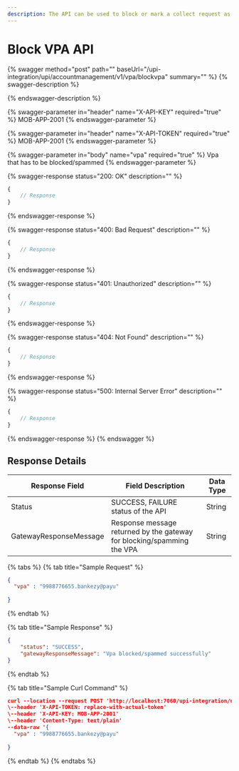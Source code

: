 ```yaml
---
description: The API can be used to block or mark a collect request as spam.
---
```


# Block VPA API

{% swagger method="post" path="" baseUrl="/upi-integration/upi/accountmanagement/v1/vpa/blockvpa" summary="" %}
{% swagger-description %}

{% endswagger-description %}

{% swagger-parameter in="header" name="X-API-KEY" required="true" %}
MOB-APP-2001
{% endswagger-parameter %}

{% swagger-parameter in="header" name="X-API-TOKEN" required="true" %}
MOB-APP-2001
{% endswagger-parameter %}

{% swagger-parameter in="body" name="vpa" required="true" %}
Vpa that has to be blocked/spammed
{% endswagger-parameter %}

{% swagger-response status="200: OK" description="" %}
```javascript
{
    // Response
}
```
{% endswagger-response %}

{% swagger-response status="400: Bad Request" description="" %}
```javascript
{
    // Response
}
```
{% endswagger-response %}

{% swagger-response status="401: Unauthorized" description="" %}
```javascript
{
    // Response
}
```
{% endswagger-response %}

{% swagger-response status="404: Not Found" description="" %}
```javascript
{
    // Response
}
```
{% endswagger-response %}

{% swagger-response status="500: Internal Server Error" description="" %}
```javascript
{
    // Response
}
```
{% endswagger-response %}
{% endswagger %}

## Response Details

| Response Field         | Field Description                                                      | Data Type |
| ---------------------- | ---------------------------------------------------------------------- | --------- |
| Status                 | SUCCESS, FAILURE status of the API                                     | String    |
| GatewayResponseMessage | Response message returned by the gateway for blocking/spamming the VPA | String    |

{% tabs %}
{% tab title="Sample Request" %}
```json
{
  "vpa" : "9988776655.bankezy@payu"
 
}
```
{% endtab %}

{% tab title="Sample Response" %}
```json
{
    "status": "SUCCESS",
    "gatewayResponseMessage": "Vpa blocked/spammed successfully"
}
```
{% endtab %}

{% tab title="Sample Curl Command" %}
```json
curl --location --request POST 'http://localhost:7060/upi-integration/upi/accountmanagement/v1/vpa/blockvpa' \
\--header 'X-API-TOKEN: replace-with-actual-token'
\--header 'X-API-KEY: MOB-APP-2001'
\--header 'Content-Type: text/plain'
--data-raw '{
  "vpa" : "9988776655.bankezy@payu"
  
}


```
{% endtab %}
{% endtabs %}
